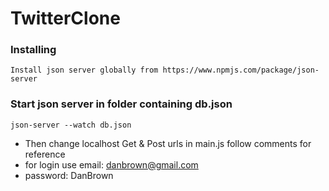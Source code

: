# TwitterClone

### Installing
```
Install json server globally from https://www.npmjs.com/package/json-server
```
### Start json server in folder containing db.json 
```
json-server --watch db.json
```

* Then change localhost Get & Post urls in main.js follow comments for reference 
* for login use email: danbrown@gmail.com
* password: DanBrown
